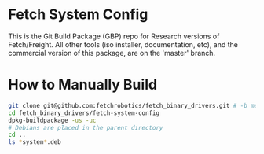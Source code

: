 # Fetch System Config

This is the Git Build Package (GBP) repo for Research versions of Fetch/Freight.
All other tools (iso installer, documentation, etc), and the commercial version
of this package, are on the 'master' branch.

# How to Manually Build

```bash
git clone git@github.com:fetchrobotics/fetch_binary_drivers.git # -b melodic-devel
cd fetch_binary_drivers/fetch-system-config
dpkg-buildpackage -us -uc
# Debians are placed in the parent directory
cd ..
ls *system*.deb
```

